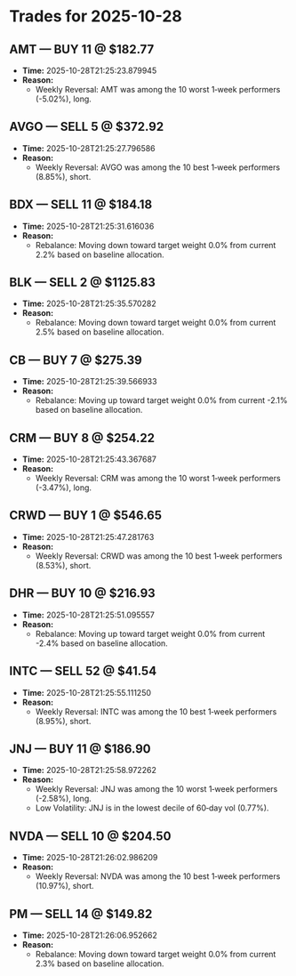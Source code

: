 # Trades for 2025-10-28

## AMT — BUY 11 @ $182.77
- **Time:** 2025-10-28T21:25:23.879945
- **Reason:**
  - Weekly Reversal: AMT was among the 10 worst 1‑week performers (-5.02%), long.

## AVGO — SELL 5 @ $372.92
- **Time:** 2025-10-28T21:25:27.796586
- **Reason:**
  - Weekly Reversal: AVGO was among the 10 best 1‑week performers (8.85%), short.

## BDX — SELL 11 @ $184.18
- **Time:** 2025-10-28T21:25:31.616036
- **Reason:**
  - Rebalance: Moving down toward target weight 0.0% from current 2.2% based on baseline allocation.

## BLK — SELL 2 @ $1125.83
- **Time:** 2025-10-28T21:25:35.570282
- **Reason:**
  - Rebalance: Moving down toward target weight 0.0% from current 2.5% based on baseline allocation.

## CB — BUY 7 @ $275.39
- **Time:** 2025-10-28T21:25:39.566933
- **Reason:**
  - Rebalance: Moving up toward target weight 0.0% from current -2.1% based on baseline allocation.

## CRM — BUY 8 @ $254.22
- **Time:** 2025-10-28T21:25:43.367687
- **Reason:**
  - Weekly Reversal: CRM was among the 10 worst 1‑week performers (-3.47%), long.

## CRWD — BUY 1 @ $546.65
- **Time:** 2025-10-28T21:25:47.281763
- **Reason:**
  - Weekly Reversal: CRWD was among the 10 best 1‑week performers (8.53%), short.

## DHR — BUY 10 @ $216.93
- **Time:** 2025-10-28T21:25:51.095557
- **Reason:**
  - Rebalance: Moving up toward target weight 0.0% from current -2.4% based on baseline allocation.

## INTC — SELL 52 @ $41.54
- **Time:** 2025-10-28T21:25:55.111250
- **Reason:**
  - Weekly Reversal: INTC was among the 10 best 1‑week performers (8.95%), short.

## JNJ — BUY 11 @ $186.90
- **Time:** 2025-10-28T21:25:58.972262
- **Reason:**
  - Weekly Reversal: JNJ was among the 10 worst 1‑week performers (-2.58%), long.
  - Low Volatility: JNJ is in the lowest decile of 60‑day vol (0.77%).

## NVDA — SELL 10 @ $204.50
- **Time:** 2025-10-28T21:26:02.986209
- **Reason:**
  - Weekly Reversal: NVDA was among the 10 best 1‑week performers (10.97%), short.

## PM — SELL 14 @ $149.82
- **Time:** 2025-10-28T21:26:06.952662
- **Reason:**
  - Rebalance: Moving down toward target weight 0.0% from current 2.3% based on baseline allocation.

